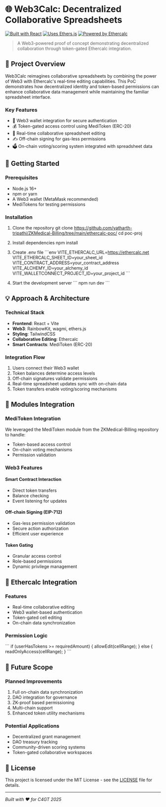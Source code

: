 # 🌐 Web3Calc: Decentralized Collaborative Spreadsheets

[![Built with React](https://img.shields.io/badge/Built%20with-React-61dafb.svg)](https://reactjs.org/)
[![Uses Ethers.js](https://img.shields.io/badge/Uses-Ethers.js-blue.svg)](https://docs.ethers.org/v6/)
[![Powered by Ethercalc](https://img.shields.io/badge/Powered%20by-Ethercalc-green.svg)](https://ethercalc.net/)


> A Web3-powered proof of concept demonstrating decentralized collaboration through token-gated Ethercalc integration.

## 🎯 Project Overview

Web3Calc reimagines collaborative spreadsheets by combining the power of Web3 with Ethercalc's real-time editing capabilities. This PoC demonstrates how decentralized identity and token-based permissions can enhance collaborative data management while maintaining the familiar spreadsheet interface.

### Key Features
- 🔑 Web3 wallet integration for secure authentication
- 💰 Token-gated access control using MediToken (ERC-20)
- 📝 Real-time collaborative spreadsheet editing
- ✍️ Off-chain signing for gas-less permissions
- 🗳️ On-chain voting/scoring system integrated with spreadsheet data

## 🚀 Getting Started

### Prerequisites
- Node.js 16+
- npm or yarn
- A Web3 wallet (MetaMask recommended)
- MediTokens for testing permissions

### Installation

1. Clone the repository
git clone https://github.com/yatharth-tripathi/ZKMedical-Billing/tree/main/ethercalc-poc/
cd poc-proj

2. Install dependencies
npm install


3. Create .env file
\`\`\`env
VITE_ETHERCALC_URL=https://ethercalc.net
VITE_ETHERCALC_SHEET_ID=your_sheet_id
VITE_CONTRACT_ADDRESS=your_contract_address
VITE_ALCHEMY_ID=your_alchemy_id
VITE_WALLETCONNECT_PROJECT_ID=your_project_id
\`\`\`

4. Start the development server
\`\`\`
npm run dev
\`\`\`

## 💡 Approach & Architecture

### Technical Stack
- **Frontend**: React + Vite
- **Web3**: RainbowKit, wagmi, ethers.js
- **Styling**: TailwindCSS
- **Collaborative Editing**: Ethercalc
- **Smart Contracts**: MediToken (ERC-20)

### Integration Flow
1. Users connect their Web3 wallet
2. Token balances determine access levels
3. Off-chain signatures validate permissions
4. Real-time spreadsheet updates sync with on-chain data
5. Token transfers enable voting/scoring mechanisms

## 🔧 Modules Integration

### MediToken Integration
We leveraged the MediToken module from the ZKMedical-Billing repository to handle:
- Token-based access control
- On-chain voting mechanisms
- Permission validation

### Web3 Features

#### Smart Contract Interaction
- Direct token transfers
- Balance checking
- Event listening for updates

#### Off-chain Signing (EIP-712)
- Gas-less permission validation
- Secure action authorization
- Efficient user experience

#### Token Gating
- Granular access control
- Role-based permissions
- Dynamic privilege management

## 🔄 Ethercalc Integration

### Features
- Real-time collaborative editing
- Web3 wallet-based authentication
- Token-gated cell editing
- On-chain data synchronization

### Permission Logic
\`\`\`
if (userHasTokens >= requiredAmount) {
    allowEdit(cellRange);
} else {
    readOnlyAccess(cellRange);
}
\`\`\`

## 🔮 Future Scope

### Planned Improvements
1. Full on-chain data synchronization
2. DAO integration for governance
3. ZK-proof based permissioning
4. Multi-chain support
5. Enhanced token utility mechanisms

### Potential Applications
- Decentralized grant management
- DAO treasury tracking
- Community-driven scoring systems
- Token-gated collaborative workspaces


## 📄 License

This project is licensed under the MIT License - see the [LICENSE](LICENSE) file for details.

---
*Built with ❤️ for C4GT 2025*
